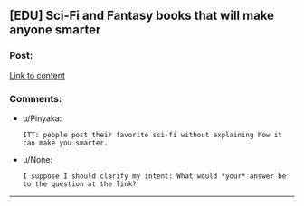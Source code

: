 ## [EDU] Sci-Fi and Fantasy books that will make anyone smarter

### Post:

[Link to content](http://io9.com/which-science-fiction-or-fantasy-book-will-make-anyone-1653443713)

### Comments:

- u/Pinyaka:
  ```
  ITT: people post their favorite sci-fi without explaining how it can make you smarter.
  ```

- u/None:
  ```
  I suppose I should clarify my intent: What would *your* answer be to the question at the link?
  ```

---


